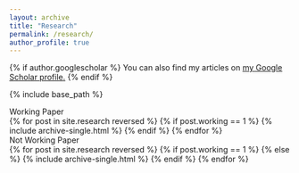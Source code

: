 ```yaml
---
layout: archive
title: "Research"
permalink: /research/
author_profile: true
---
```


{% if author.googlescholar %}
  You can also find my articles on <u><a href="{{author.googlescholar}}">my Google Scholar profile</a>.</u>
{% endif %}

{% include base_path %}
<div> Working Paper </div>
{% for post in site.research reversed %}
  {% if post.working == 1 %}
    {% include archive-single.html %}
  {% endif %}
{% endfor %}
 
 
 <div> Not Working Paper </div>
{% for post in site.research reversed %}
  {% if post.working == 1 %}
  {% else %}
    {% include archive-single.html %}
  {% endif %}
{% endfor %}

